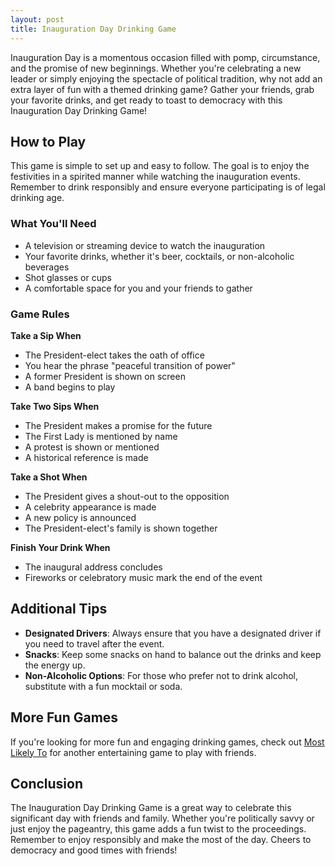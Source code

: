 ```yaml
---
layout: post
title: Inauguration Day Drinking Game
---
```



Inauguration Day is a momentous occasion filled with pomp, circumstance, and the promise of new beginnings. Whether you're celebrating a new leader or simply enjoying the spectacle of political tradition, why not add an extra layer of fun with a themed drinking game? Gather your friends, grab your favorite drinks, and get ready to toast to democracy with this Inauguration Day Drinking Game!

## How to Play

This game is simple to set up and easy to follow. The goal is to enjoy the festivities in a spirited manner while watching the inauguration events. Remember to drink responsibly and ensure everyone participating is of legal drinking age.

### What You'll Need

- A television or streaming device to watch the inauguration
- Your favorite drinks, whether it's beer, cocktails, or non-alcoholic beverages
- Shot glasses or cups
- A comfortable space for you and your friends to gather

### Game Rules

**Take a Sip When**

- The President-elect takes the oath of office
- You hear the phrase "peaceful transition of power"
- A former President is shown on screen
- A band begins to play

**Take Two Sips When**

- The President makes a promise for the future
- The First Lady is mentioned by name
- A protest is shown or mentioned
- A historical reference is made

**Take a Shot When**

- The President gives a shout-out to the opposition
- A celebrity appearance is made
- A new policy is announced
- The President-elect's family is shown together

**Finish Your Drink When**

- The inaugural address concludes
- Fireworks or celebratory music mark the end of the event

## Additional Tips

- **Designated Drivers**: Always ensure that you have a designated driver if you need to travel after the event.
- **Snacks**: Keep some snacks on hand to balance out the drinks and keep the energy up.
- **Non-Alcoholic Options**: For those who prefer not to drink alcohol, substitute with a fun mocktail or soda.

## More Fun Games

If you're looking for more fun and engaging drinking games, check out [Most Likely To](https://drinkingdojo.com/games/most-likely-to) for another entertaining game to play with friends.

## Conclusion

The Inauguration Day Drinking Game is a great way to celebrate this significant day with friends and family. Whether you're politically savvy or just enjoy the pageantry, this game adds a fun twist to the proceedings. Remember to enjoy responsibly and make the most of the day. Cheers to democracy and good times with friends!